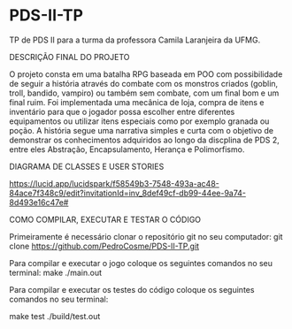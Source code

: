 # PDS-II-TP
TP de PDS II para a turma da professora Camila Laranjeira da UFMG. 

DESCRIÇÃO FINAL DO PROJETO

O projeto consta em uma batalha RPG baseada em POO com possibilidade de seguir a história através do combate com os monstros criados (goblin, troll, bandido, vampiro) ou também sem combate, com um final bom e um final ruim. Foi implementada uma mecânica de loja, compra de itens e inventário para que o jogador possa escolher entre diferentes equipamentos ou utilizar itens especiais como por exemplo granada ou poção. A história segue uma narrativa simples e curta com o objetivo de demonstrar os conhecimentos adquiridos ao longo da discplina de PDS 2, entre eles Abstração, Encapsulamento, Herança e Polimorfismo. 

DIAGRAMA DE CLASSES E USER STORIES

https://lucid.app/lucidspark/f58549b3-7548-493a-ac48-84ace7f348c9/edit?invitationId=inv_8def49cf-db99-44ee-9a74-8d493e16c47e#

COMO COMPILAR, EXECUTAR E TESTAR O CÓDIGO

Primeiramente é necessário clonar o repositório git no seu computador:
git clone https://github.com/PedroCosme/PDS-II-TP.git

Para compilar e executar o jogo coloque os seguintes comandos no seu terminal:
make
./main.out

Para compilar e executar os testes do código coloque os seguintes comandos no seu terminal:

make test
./build/test.out
